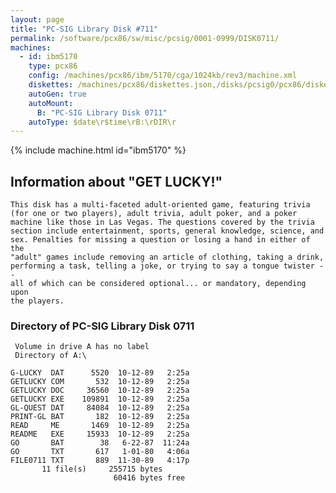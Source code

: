 ```yaml
---
layout: page
title: "PC-SIG Library Disk #711"
permalink: /software/pcx86/sw/misc/pcsig/0001-0999/DISK0711/
machines:
  - id: ibm5170
    type: pcx86
    config: /machines/pcx86/ibm/5170/cga/1024kb/rev3/machine.xml
    diskettes: /machines/pcx86/diskettes.json,/disks/pcsig0/pcx86/diskettes.json
    autoGen: true
    autoMount:
      B: "PC-SIG Library Disk 0711"
    autoType: $date\r$time\rB:\rDIR\r
---
```


{% include machine.html id="ibm5170" %}

## Information about "GET LUCKY!"

    This disk has a multi-faceted adult-oriented game, featuring trivia
    (for one or two players), adult trivia, adult poker, and a poker
    machine like those in Las Vegas. The questions covered by the trivia
    section include entertainment, sports, general knowledge, science, and
    sex. Penalties for missing a question or losing a hand in either of the
    "adult" games include removing an article of clothing, taking a drink,
    performing a task, telling a joke, or trying to say a tongue twister --
    all of which can be considered optional... or mandatory, depending upon
    the players.

### Directory of PC-SIG Library Disk 0711

     Volume in drive A has no label
     Directory of A:\

    G-LUCKY  DAT      5520  10-12-89   2:25a
    GETLUCKY COM       532  10-12-89   2:25a
    GETLUCKY DOC     36560  10-12-89   2:25a
    GETLUCKY EXE    109891  10-12-89   2:25a
    GL-QUEST DAT     84084  10-12-89   2:25a
    PRINT-GL BAT       182  10-12-89   2:25a
    READ     ME       1469  10-12-89   2:25a
    README   EXE     15933  10-12-89   2:25a
    GO       BAT        38   6-22-87  11:24a
    GO       TXT       617   1-01-80   4:06a
    FILE0711 TXT       889  11-30-89   4:17p
           11 file(s)     255715 bytes
                           60416 bytes free
